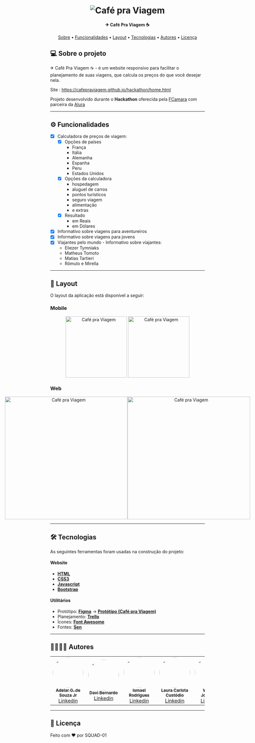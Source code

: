 </p>
<h1 align="center">
    <img alt="Café pra Viagem" title="#CafeNoBule" src="https://i.ibb.co/2gKm2QL/Banner-Readme.png" />
</h1>

<h4 align="center"> 
	✈ Café Pra Viagem ☕
</h4>

<p align="center">
 <a href="#-sobre-o-projeto">Sobre</a> •
 <a href="#-funcionalidades">Funcionalidades</a> •
 <a href="#-layout">Layout</a> • 
 <a href="#-tecnologias">Tecnologias</a> • 
 <a href="#-autores">Autores</a> • 
 <a href="#user-content--licença">Licença</a>
</p>


## 💻 Sobre o projeto

✈ Café Pra Viagem ☕ - é um website responsivo para facilitar o planejamento de suas viagens, que calcula os preços
do que você desejar nela.

Site : https://cafepraviagem.github.io/hackathon/home.html

Projeto desenvolvido durante o **Hackathon** oferecida pela [FCamara](https://www.fcamara.com.br/) 
com parceira da [Alura](https://www.alura.com.br/)

---

## ⚙️ Funcionalidades

- [x] Calculadora de preços de viagem:
  - [x] Opções de países
    - França
    - Itália
    - Alemanha
    - Espanha
    - Peru
    - Estados Unidos
  - [x] Opções da calculadora
    - hospedagem
    - aluguel de carros
    - pontos turísticos
    - seguro viagem
    - alimentação
    - e extras
  - [x] Resultado
    - em Reais
    - em Dólares

- [x] Informativo sobre viagens para aventureiros
- [x] Informativo sobre viagens para jovens
- [x] Viajantes pelo mundo - Informativo sobre viajantes:
  - Eliezer Tymniaks
  - Matheus Tomoto
  - Matias Tartieri
  - Rômulo e Mirella


---

## 🎨 Layout

O layout da aplicação está disponível a seguir:

### Mobile

<p align="center">
  <img alt="Café pra Viagem" title="#CafenoBule" src="https://i.ibb.co/Kywr1Bc/MOBILE-1.png" width="200px">

  <img alt="Café pra Viagem" title="#CafenoBule" src="https://i.ibb.co/WKgKrXb/MOBILE-2.png" width="200px">
</p>

### Web

<p align="center" style="display: flex; align-items: flex-start; justify-content: center;">
  <img alt="Café pra Viagem" title="#CafenoBule" src="https://i.ibb.co/Q8qPH0Y/WEB-1.png" width="400px">

  <img alt="Café pra Viagem" title="#CafenoBule" src="https://i.ibb.co/Qbjc2Qs/WEB-2.png" width="400px">
</p>

---

## 🛠 Tecnologias

As seguintes ferramentas foram usadas na construção do projeto:

#### **Website**

-   **[HTML](https://developer.mozilla.org/pt-BR/docs/Web/HTML)**
-   **[CSS3](https://developer.mozilla.org/pt-BR/docs/Web/CSS)**
-   **[Javascript](https://developer.mozilla.org/pt-BR/docs/Web/Javascript)**
-   **[Bootstrap](https://getbootstrap.com/)**

#### **Utilitários**

-   Protótipo:  **[Figma](https://www.figma.com/)**  →  **[Protótipo (Café pra Viagem)](https://www.figma.com/file/w2laBSvKvPULPhmkmB11SF/Caf%C3%A9-pra-Viagem)**
-   Planejamento: **[Trello](https://trello.com/b/5onOLPRG/squad01hack)**
-   Ícones:  **[Font Awesome](https://fontawesome.com/)**
-   Fontes:  **[Sen](https://fonts.google.com/specimen/Sen)**

---

## 👨‍💻👩‍💻 Autores

<table>
  <tr>
    <td align="center"><a href="https://github.com/adelarjr21"><img style="border-radius: 50%;" src="https://avatars.githubusercontent.com/u/49174532?v=4" width="100px;" alt=""/><br /><sub><b>Adelar G. de Souza Jr</b></sub></a><br /><a href="https://www.linkedin.com/in/adelarjr21/" title="L‍inkedin">L‍inkedin</a></td>
    <td align="center"><a href="https://github.com/davidtheblane"><img style="border-radius: 50%;" src="https://avatars.githubusercontent.com/u/42559009?v=4" width="100px;" alt=""/><br /><sub><b>Davi Bernardo</b></sub></a><br /><a href="https://www.linkedin.com/in/davibernardo/" title="L‍inkedin">L‍inkedin</a></td>
    <td align="center"><a href="https://github.com/IsmaelRDeMelo"><img style="border-radius: 50%;" src="https://avatars.githubusercontent.com/u/54531312?v=4" width="100px;" alt=""/><br /><sub><b>Ismael Rodrigues</b></sub></a><br /><a href="https://www.linkedin.com/in/ismael-rodrigues-7b5524193/" title="L‍inkedin">L‍inkedin</a></td>
    <td align="center"><a href="https://github.com/lauracarlotta"><img style="border-radius: 50%;" src="https://cafepraviagem.github.io/hackathon/images/Laura.jpg" width="100px;" alt=""/><br /><sub><b>Laura Carlota Custódio</b></sub></a><br /><a href="https://www.linkedin.com/in/lauracarlotta/" title="L‍inkedin">L‍inkedin</a></td>
    <td align="center"><a href="https://github.com/will-yeager"><img style="border-radius: 50%;" src="https://avatars.githubusercontent.com/u/78751043?v=4" width="100px;" alt=""/><br /><sub><b>William Jonathan</b></sub></a><br /><a href="https://www.linkedin.com/in/willjsb/" title="L‍inkedin">L‍inkedin</a></td>
  </tr>
</table>


---

## 📝 Licença

Feito com ❤️ por SQUAD-01
